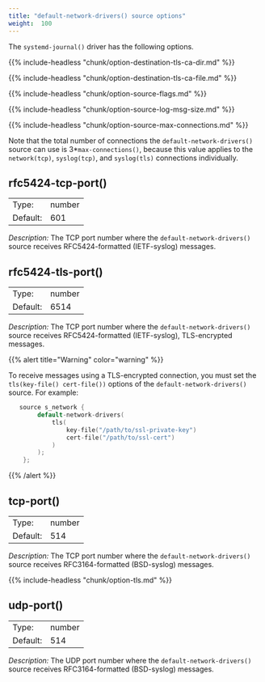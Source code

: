 ```yaml
---
title: "default-network-drivers() source options"
weight:  100
---
```

<!-- DISCLAIMER: This file is based on the syslog-ng Open Source Edition documentation https://github.com/balabit/syslog-ng-ose-guides/commit/2f4a52ee61d1ea9ad27cb4f3168b95408fddfdf2 and is used under the terms of The syslog-ng Open Source Edition Documentation License. The file has been modified by Axoflow. -->

The `systemd-journal()` driver has the following options.

{{% include-headless "chunk/option-destination-tls-ca-dir.md" %}}

{{% include-headless "chunk/option-destination-tls-ca-file.md" %}}

{{% include-headless "chunk/option-source-flags.md" %}}

{{% include-headless "chunk/option-source-log-msg-size.md" %}}


{{% include-headless "chunk/option-source-max-connections.md" %}}

Note that the total number of connections the `default-network-drivers()` source can use is 3\*`max-connections()`, because this value applies to the `network(tcp)`, `syslog(tcp)`, and `syslog(tls)` connections individually.



## rfc5424-tcp-port()

|          |        |
| -------- | ------ |
| Type:    | number |
| Default: | 601    |

*Description:* The TCP port number where the `default-network-drivers()` source receives RFC5424-formatted (IETF-syslog) messages.



## rfc5424-tls-port()

|          |        |
| -------- | ------ |
| Type:    | number |
| Default: | 6514   |

*Description:* The TCP port number where the `default-network-drivers()` source receives RFC5424-formatted (IETF-syslog), TLS-encrypted messages.

{{% alert title="Warning" color="warning" %}}

To receive messages using a TLS-encrypted connection, you must set the `tls(key-file() cert-file())` options of the `default-network-drivers()` source. For example:

```c
   source s_network {
        default-network-drivers(
            tls(
                key-file("/path/to/ssl-private-key")
                cert-file("/path/to/ssl-cert")
            )
        );
    };
```
{{% /alert %}}

## tcp-port()

|          |        |
| -------- | ------ |
| Type:    | number |
| Default: | 514    |

*Description:* The TCP port number where the `default-network-drivers()` source receives RFC3164-formatted (BSD-syslog) messages.


{{% include-headless "chunk/option-tls.md" %}}


## udp-port()

|          |        |
| -------- | ------ |
| Type:    | number |
| Default: | 514    |

*Description:* The UDP port number where the `default-network-drivers()` source receives RFC3164-formatted (BSD-syslog) messages.

